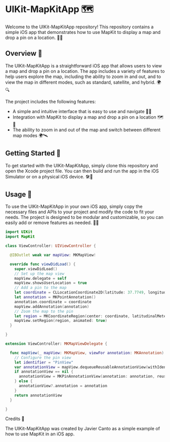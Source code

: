 # UIKit-MapKitApp 🗺️

Welcome to the UIKit-MapKitApp repository! This repository contains a simple iOS app that demonstrates how to use MapKit to display a map and drop a pin on a location. 📱📍

## Overview 📝

The UIKit-MapKitApp is a straightforward iOS app that allows users to view a map and drop a pin on a location. The app includes a variety of features to help users explore the map, including the ability to zoom in and out, and to view the map in different modes, such as standard, satellite, and hybrid. 🌍🔍

The project includes the following features:

- A simple and intuitive interface that is easy to use and navigate 📱👀
- Integration with MapKit to display a map and drop a pin on a location 🗺️📍
- The ability to zoom in and out of the map and switch between different map modes 🌍🛰️

## Getting Started 🚀

To get started with the UIKit-MapKitApp, simply clone this repository and open the Xcode project file. You can then build and run the app in the iOS Simulator or on a physical iOS device. 🛠️📱

## Usage 🤖

To use the UIKit-MapKitApp in your own iOS app, simply copy the necessary files and APIs to your project and modify the code to fit your needs. The project is designed to be modular and customizable, so you can easily add or remove features as needed. 📝🎨

```swift
import UIKit
import MapKit

class ViewController: UIViewController {

  @IBOutlet weak var mapView: MKMapView!

  override func viewDidLoad() {
    super.viewDidLoad()
    // Set up the map view
    mapView.delegate = self
    mapView.showsUserLocation = true
    // Add a pin to the map
    let coordinate = CLLocationCoordinate2D(latitude: 37.7749, longitude: -122.4194)
    let annotation = MKPointAnnotation()
    annotation.coordinate = coordinate
    mapView.addAnnotation(annotation)
    // Zoom the map to the pin
    let region = MKCoordinateRegion(center: coordinate, latitudinalMeters: 1000, longitudinalMeters: 1000)
    mapView.setRegion(region, animated: true)
  }

}

extension ViewController: MKMapViewDelegate {

  func mapView(_ mapView: MKMapView, viewFor annotation: MKAnnotation) -> MKAnnotationView? {
    // Configure the pin view
    let identifier = "PinView"
    var annotationView = mapView.dequeueReusableAnnotationView(withIdentifier: identifier)
    if annotationView == nil {
      annotationView = MKPinAnnotationView(annotation: annotation, reuseIdentifier: identifier)
    } else {
      annotationView?.annotation = annotation
    }
    return annotationView
  }

}
```

Credits 🙌

The UIKit-MapKitApp was created by Javier Canto as a simple example of how to use MapKit in an iOS app.
